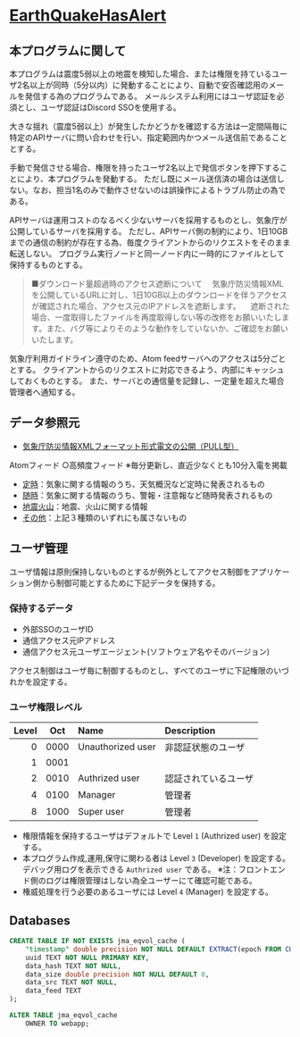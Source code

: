 # [EarthQuakeHasAlert](https://github.com/n138-kz/EarthQuakeHasAlert)

## 本プログラムに関して

本プログラムは震度5弱以上の地震を検知した場合、または権限を持ているユーザ2名以上が同時（5分以内）に発動することにより、自動で安否確認用のメールを発信する為のプログラムである。
メールシステム利用にはユーザ認証を必須とし、ユーザ認証はDiscord SSOを使用する。

大きな揺れ（震度5弱以上）が発生したかどうかを確認する方法は一定間隔毎に特定のAPIサーバに問い合わせを行い、指定範囲内かつメール送信前であることとする。

手動で発信させる場合、権限を持ったユーザ2名以上で発信ボタンを押下することにより、本プログラムを発動する。
ただし既にメール送信済の場合は送信しない。なお、担当1名のみで動作させないのは誤操作によるトラブル防止の為である。

APIサーバは運用コストのなるべく少ないサーバを採用するものとし、気象庁が公開しているサーバを採用する。
ただし、APIサーバ側の制約により、1日10GBまでの通信の制約が存在する為、毎度クライアントからのリクエストをそのまま転送しない。
プログラム実行ノードと同一ノード内に一時的にファイルとして保持するものとする。

> ■ダウンロード量超過時のアクセス遮断について
　気象庁防災情報XMLを公開しているURLに対し、1日10GB以上のダウンロードを伴うアクセスが確認された場合、アクセス元のIPアドレスを遮断します。
　遮断された場合、一度取得したファイルを再度取得しない等の改修をお願いいたします。また、バグ等によりそのような動作をしていないか、ご確認をお願いいたします。

気象庁利用ガイドライン遵守のため、Atom feedサーバへのアクセスは5分ごととする。
クライアントからのリクエストに対応できるよう、内部にキャッシュしておくものとする。
また、サーバとの通信量を記録し、一定量を超えた場合管理者へ通知する。

## データ参照元

- [気象庁防災情報XMLフォーマット形式電文の公開（PULL型）](http://xml.kishou.go.jp/xmlpull.html)

Atomフィード ○高頻度フィード ※毎分更新し、直近少なくとも10分入電を掲載

- [定時](https://www.data.jma.go.jp/developer/xml/feed/regular.xml)：気象に関する情報のうち、天気概況など定時に発表されるもの
- [随時](https://www.data.jma.go.jp/developer/xml/feed/extra.xml)：気象に関する情報のうち、警報・注意報など随時発表されるもの
- [地震火山](https://www.data.jma.go.jp/developer/xml/feed/eqvol.xml)：地震、火山に関する情報
- [その他](https://www.data.jma.go.jp/developer/xml/feed/other.xml)：上記３種類のいずれにも属さないもの

## ユーザ管理

ユーザ情報は原則保持しないものとするが例外としてアクセス制御をアプリケーション側から制御可能とするために下記データを保持する。

### 保持するデータ

- 外部SSOのユーザID
- 通信アクセス元IPアドレス
- 通信アクセス元ユーザエージェント(ソフトウェア名やそのバージョン)

アクセス制御はユーザ毎に制御するものとし、すべてのユーザに下記権限のいづれかを設定する。

### ユーザ権限レベル

| Level | Oct  | Name              | Description |
|    -: | :-:  | :-                | :- |
|     0 | 0000 | Unauthorized user | 非認証状態のユーザ |
|     1 | 0001 |                   | |
|     2 | 0010 | Authrized user    | 認証されているユーザ |
|     4 | 0100 | Manager           | 管理者 |
|     8 | 1000 | Super user        | 管理者 |

- 権限情報を保持するユーザはデフォルトで Level `1` (Authrized user) を設定する。
- 本プログラム作成,運用,保守に関わる者は Level `3` (Developer) を設定する。
  デバッグ用ログを表示できる `Authrized user` である。
  ※注：フロントエンド側のログは権限管理はしない為全ユーザーにて確認可能である。
- 権威処理を行う必要のあるユーザには Level `4` (Manager) を設定する。

## Databases

```sql
CREATE TABLE IF NOT EXISTS jma_eqvol_cache (
	"timestamp" double precision NOT NULL DEFAULT EXTRACT(epoch FROM CURRENT_TIMESTAMP),
	uuid TEXT NOT NULL PRIMARY KEY, 
	data_hash TEXT NOT NULL,
	data_size double precision NOT NULL DEFAULT 0,
	data_src TEXT NOT NULL,
	data_feed TEXT
);

ALTER TABLE jma_eqvol_cache
    OWNER TO webapp;
```
```

